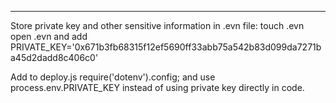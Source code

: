 ---

Store private key and other sensitive information in .evn file:
touch .evn
open .evn and add
PRIVATE_KEY='0x671b3fb68315f12ef5690ff33abb75a542b83d099da7271ba45d2dadd8c406c0'

Add to deploy.js
require('dotenv').config;
and use process.env.PRIVATE_KEY instead of using private key directly in code.

